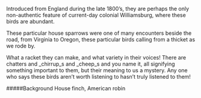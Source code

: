 Introduced from England during the late 1800’s, they are perhaps the only non-authentic feature of current-day colonial Williamsburg, where these birds are abundant.

These particular house sparrows were one of many encounters beside the road, from Virginia to Oregon, these particular birds calling from a thicket as we rode by. 

What a racket they can make, and what variety in their voices! There are chatters and _chirrup_s and _cheep_s and you name it, all signifying something important to them, but their meaning to us a mystery. Any one who says these birds aren’t worth listening to hasn’t truly listened to them!

#####Background
House finch, American robin
